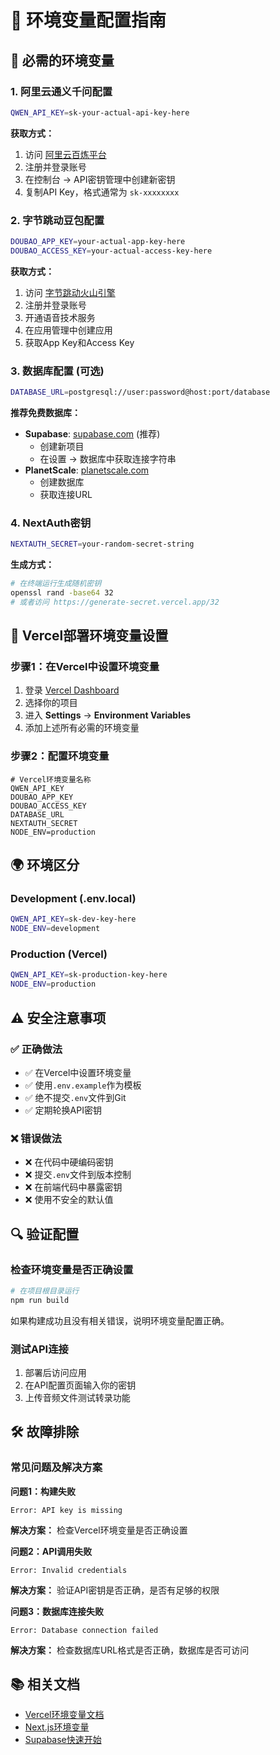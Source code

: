 # 📝 环境变量配置指南

## 🚀 必需的环境变量

### 1. 阿里云通义千问配置
```bash
QWEN_API_KEY=sk-your-actual-api-key-here
```
**获取方式：**
1. 访问 [阿里云百炼平台](https://bailian.console.aliyun.com/)
2. 注册并登录账号
3. 在控制台 -> API密钥管理中创建新密钥
4. 复制API Key，格式通常为 `sk-xxxxxxxx`

### 2. 字节跳动豆包配置
```bash
DOUBAO_APP_KEY=your-actual-app-key-here
DOUBAO_ACCESS_KEY=your-actual-access-key-here
```
**获取方式：**
1. 访问 [字节跳动火山引擎](https://console.volcengine.com/)
2. 注册并登录账号
3. 开通语音技术服务
4. 在应用管理中创建应用
5. 获取App Key和Access Key

### 3. 数据库配置 (可选)
```bash
DATABASE_URL=postgresql://user:password@host:port/database
```
**推荐免费数据库：**
- **Supabase**: [supabase.com](https://supabase.com) (推荐)
  - 创建新项目
  - 在设置 -> 数据库中获取连接字符串
- **PlanetScale**: [planetscale.com](https://planetscale.com)
  - 创建数据库
  - 获取连接URL

### 4. NextAuth密钥
```bash
NEXTAUTH_SECRET=your-random-secret-string
```
**生成方式：**
```bash
# 在终端运行生成随机密钥
openssl rand -base64 32
# 或者访问 https://generate-secret.vercel.app/32
```

## 🔧 Vercel部署环境变量设置

### 步骤1：在Vercel中设置环境变量
1. 登录 [Vercel Dashboard](https://vercel.com/dashboard)
2. 选择你的项目
3. 进入 **Settings** → **Environment Variables**
4. 添加上述所有必需的环境变量

### 步骤2：配置环境变量
```
# Vercel环境变量名称
QWEN_API_KEY
DOUBAO_APP_KEY
DOUBAO_ACCESS_KEY
DATABASE_URL
NEXTAUTH_SECRET
NODE_ENV=production
```

## 🌍 环境区分

### Development (.env.local)
```bash
QWEN_API_KEY=sk-dev-key-here
NODE_ENV=development
```

### Production (Vercel)
```bash
QWEN_API_KEY=sk-production-key-here
NODE_ENV=production
```

## ⚠️ 安全注意事项

### ✅ 正确做法
- ✅ 在Vercel中设置环境变量
- ✅ 使用`.env.example`作为模板
- ✅ 绝不提交`.env`文件到Git
- ✅ 定期轮换API密钥

### ❌ 错误做法
- ❌ 在代码中硬编码密钥
- ❌ 提交`.env`文件到版本控制
- ❌ 在前端代码中暴露密钥
- ❌ 使用不安全的默认值

## 🔍 验证配置

### 检查环境变量是否正确设置
```bash
# 在项目根目录运行
npm run build
```

如果构建成功且没有相关错误，说明环境变量配置正确。

### 测试API连接
1. 部署后访问应用
2. 在API配置页面输入你的密钥
3. 上传音频文件测试转录功能

## 🛠️ 故障排除

### 常见问题及解决方案

**问题1：构建失败**
```
Error: API key is missing
```
**解决方案：** 检查Vercel环境变量是否正确设置

**问题2：API调用失败**
```
Error: Invalid credentials
```
**解决方案：** 验证API密钥是否正确，是否有足够的权限

**问题3：数据库连接失败**
```
Error: Database connection failed
```
**解决方案：** 检查数据库URL格式是否正确，数据库是否可访问

## 📚 相关文档

- [Vercel环境变量文档](https://vercel.com/docs/concepts/projects/environment-variables)
- [Next.js环境变量](https://nextjs.org/docs/basic-features/environment-variables)
- [Supabase快速开始](https://supabase.com/docs/guides/getting-started)